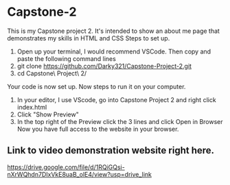 # Capstone-2
This is my Capstone project 2.
It's intended to show an about me page that demonstrates my skills in HTML and CSS
Steps to set up.
1. Open up your terminal, I would recommend VSCode. Then copy and paste the following command lines
2. git clone https://github.com/Darky321/Capstone-Project-2.git
3. cd Capstone\ Project\ 2/

Your code is now set up. Now steps to run it on your computer. 
1. In your editor, I use VScode, go into Capstone Project 2 and right click index.html
2. Click "Show Preview"
3. In the top right of the Preview click the 3 lines and click Open in Browser
Now you have full access to the website in your browser.

## Link to video demonstration website right here.
https://drive.google.com/file/d/1RQiGQsi-nXrWQhdn7DIxVkE8uaB_olE4/view?usp=drive_link
